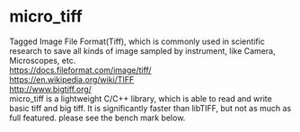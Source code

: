 # micro_tiff

Tagged Image File Format(Tiff), which is commonly used in scientific research to save all kinds of image sampled by instrument, like Camera, Microscopes, etc.  
<https://docs.fileformat.com/image/tiff/>  
<https://en.wikipedia.org/wiki/TIFF>  
<http://www.bigtiff.org/>  
micro_tiff is a lightweight C/C++ library, which is able to read and write basic tiff and big tiff. It is significantly faster than libTIFF, but not as much as full featured. please see the bench mark below.  
